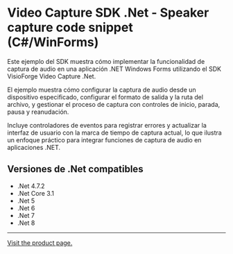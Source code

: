 ﻿# Video Capture SDK .Net - Speaker capture code snippet (C#/WinForms)

Este ejemplo del SDK muestra cómo implementar la funcionalidad de captura de audio en una aplicación .NET Windows Forms utilizando el SDK VisioForge Video Capture .Net.

El ejemplo muestra cómo configurar la captura de audio desde un dispositivo especificado, configurar el formato de salida y la ruta del archivo, y gestionar el proceso de captura con controles de inicio, parada, pausa y reanudación.

Incluye controladores de eventos para registrar errores y actualizar la interfaz de usuario con la marca de tiempo de captura actual, lo que ilustra un enfoque práctico para integrar funciones de captura de audio en aplicaciones .NET.

## Versiones de .Net compatibles

* .Net 4.7.2
* .Net Core 3.1
* .Net 5
* .Net 6
* .Net 7
* .Net 8

---

[Visit the product page.](https://www.visioforge.com/video-capture-sdk-net)
